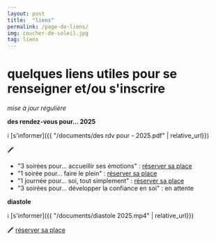 ```yaml
---
layout: post
title:  "liens"
permalink: /page-de-liens/
img: coucher-de-soleil.jpg
tag: liens
---
```

# **quelques liens utiles pour se renseigner et/ou s'inscrire**
*mise à jour régulière*

**des rendez-vous pour... 2025**

ℹ️  [s'informer]({{ "/documents/des rdv pour - 2025.pdf"  | relative_url}})

🖍
* "3 soirées pour... accueillir ses émotions" : [réserver sa place](https://framaforms.org/3-soirees-pour-accueillir-ses-emotions-frinscription-2025-1727699019)
* "1 soirée pour... faire le plein" : [réserver sa place](https://framaforms.org/1-soiree-pour-faire-le-plein-frinscription-2025-1727699389)
* "1 journée pour... soi, tout simplement" : [réserver sa place](https://framaforms.org/1-journee-pour-soi-tout-simplement-frinscription-2025-1727699607)
* "3 soirées pour... développer la confiance en soi" : en attente

**diastole**

ℹ️  [s'informer]({{ "/documents/diastole 2025.mp4"  | relative_url}})

🖍 [réserver sa place](https://framaforms.org/diastole-inscription-2025-1727684880)

